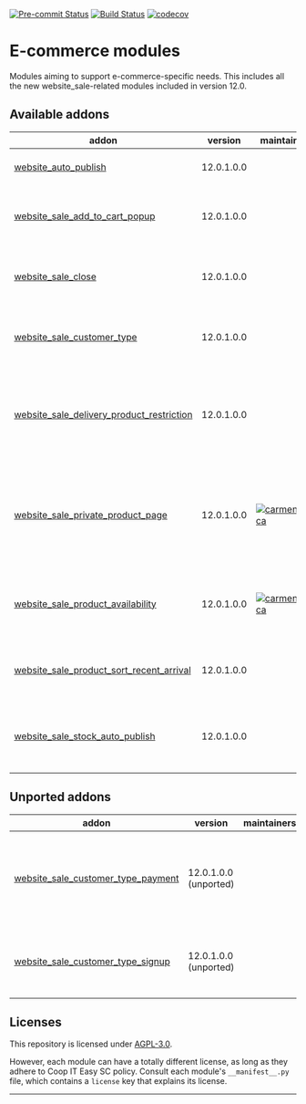 
<!-- /!\ Non OCA Context : Set here the badge of your runbot / runboat instance. -->
[![Pre-commit Status](https://github.com/coopiteasy/cie-e-commerce/actions/workflows/pre-commit.yml/badge.svg?branch=12.0)](https://github.com/coopiteasy/cie-e-commerce/actions/workflows/pre-commit.yml?query=branch%3A12.0)
[![Build Status](https://github.com/coopiteasy/cie-e-commerce/actions/workflows/test.yml/badge.svg?branch=12.0)](https://github.com/coopiteasy/cie-e-commerce/actions/workflows/test.yml?query=branch%3A12.0)
[![codecov](https://codecov.io/gh/coopiteasy/cie-e-commerce/branch/12.0/graph/badge.svg)](https://codecov.io/gh/coopiteasy/cie-e-commerce)
<!-- /!\ Non OCA Context : Set here the badge of your translation instance. -->

<!-- /!\ do not modify above this line -->

# E-commerce modules

Modules aiming to support e-commerce-specific needs. This includes all the new website_sale-related modules included in version 12.0.

<!-- /!\ do not modify below this line -->

<!-- prettier-ignore-start -->

[//]: # (addons)

Available addons
----------------
addon | version | maintainers | summary
--- | --- | --- | ---
[website_auto_publish](website_auto_publish/) | 12.0.1.0.0 |  | Base module for automatic (un)publishing
[website_sale_add_to_cart_popup](website_sale_add_to_cart_popup/) | 12.0.1.0.0 |  | Always show the add to cart popup in the e-commerce.
[website_sale_close](website_sale_close/) | 12.0.1.0.0 |  | Allow to close the website for a moment and reopen it when needed.
[website_sale_customer_type](website_sale_customer_type/) | 12.0.1.0.0 |  | Let customer choose his type when accessing the e-commerce
[website_sale_delivery_product_restriction](website_sale_delivery_product_restriction/) | 12.0.1.0.0 |  | Allow some product to be shipped only by some delivery carrier and also on eCommerce.
[website_sale_private_product_page](website_sale_private_product_page/) | 12.0.1.0.0 | [![carmenbianca](https://github.com/carmenbianca.png?size=30px)](https://github.com/carmenbianca) | Allow users to access an e-commerce product page via a private URL even when the product is not published.
[website_sale_product_availability](website_sale_product_availability/) | 12.0.1.0.0 | [![carmenbianca](https://github.com/carmenbianca.png?size=30px)](https://github.com/carmenbianca) | Display the quantity of products available on the product overview.
[website_sale_product_sort_recent_arrival](website_sale_product_sort_recent_arrival/) | 12.0.1.0.0 |  | Let sort product on e-commerce by most recent arrival date.
[website_sale_stock_auto_publish](website_sale_stock_auto_publish/) | 12.0.1.0.0 |  | Allows the automatic (un)publishing of products according to the stock level


Unported addons
---------------
addon | version | maintainers | summary
--- | --- | --- | ---
[website_sale_customer_type_payment](website_sale_customer_type_payment/) | 12.0.1.0.0 (unported) |  | Restrict acquirers that a Customer Type can use on the e-commerce.
[website_sale_customer_type_signup](website_sale_customer_type_signup/) | 12.0.1.0.0 (unported) |  | Restrict Customer Type Signup on E-commerce

[//]: # (end addons)

<!-- prettier-ignore-end -->

## Licenses

This repository is licensed under [AGPL-3.0](LICENSE).

However, each module can have a totally different license, as long as they adhere to Coop IT Easy SC
policy. Consult each module's `__manifest__.py` file, which contains a `license` key
that explains its license.

----
<!-- /!\ Non OCA Context : Set here the full description of your organization. -->
